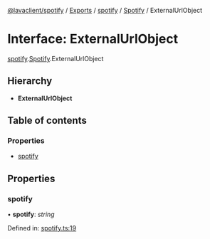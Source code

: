 [@lavaclient/spotify](../README.md) / [Exports](../modules.md) / [spotify](../modules/spotify.md) / [Spotify](../modules/spotify.spotify-1.md) / ExternalUrlObject

# Interface: ExternalUrlObject

[spotify](../modules/spotify.md).[Spotify](../modules/spotify.spotify-1.md).ExternalUrlObject

## Hierarchy

* **ExternalUrlObject**

## Table of contents

### Properties

- [spotify](spotify.spotify.externalurlobject.md#spotify)

## Properties

### spotify

• **spotify**: *string*

Defined in: [spotify.ts:19](https://github.com/Lavaclient/plugins/blob/09b0c37/packages/spotify/src/spotify.ts#L19)
